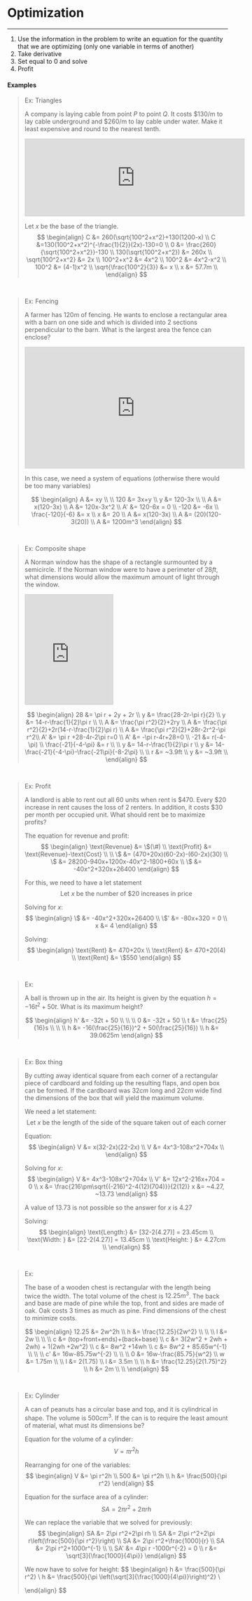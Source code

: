 # Optimization
***
1. Use the information in the problem to write an equation for the quantity that we are optimizing (only one variable in terms of another)
2. Take derivative
3. Set equal to $0$ and solve
4. Profit


#### Examples

> Ex: Triangles
> 
> A company is laying cable from point $P$ to point $Q$. It costs $130/m to lay cable underground and $260/m to lay cable under water. Make it least expensive and 
> round to the nearest tenth.
> 
> <iframe src="https://www.desmos.com/calculator/87ep7wvoqj?embed" width="500" height="175" style="border: 1px solid #ccc" frameborder=0></iframe>
> 
> Let $x$ be the base of the triangle. 
> $$
> \begin{align}
> C &= 260(\sqrt{100^2+x^2}+130(1200-x) \\
> C &=130(100^2+x^2)^{-\frac{1}{2}}(2x)-130=0 \\
> 0 &= \frac{260}{\sqrt{100^2+x^2}}-130 \\
> 130(\sqrt{100^2+x^2}) &= 260x \\
> \sqrt{100^2+x^2} &= 2x \\
> 100^2+x^2 &= 4x^2 \\
> 100^2 &= 4x^2-x^2 \\
> 100^2 &= (4-1)x^2 \\
> \sqrt{\frac{100^2}{3}} &= x \\
> x &= 57.7m \\
> \end{align}
> $$


<pre>

</pre>
> Ex: Fencing
> 
> A farmer has $120m$ of fencing. He wants to enclose a rectangular area with a barn on one side and which is divided into 2 sections perpendicular to the barn. What is the largest area the fence can enclose?
> <iframe src="https://www.desmos.com/calculator/7p4ocaqxwi?embed" width="500" height="275" style="border: 1px solid #ccc" frameborder=0></iframe>
> 
> In this case, we need a system of equations (otherwise there would be too many variables)
> 
> $$
> \begin{align}
> A &= xy \\
> \\
> 120 &= 3x+y \\
> y &= 120-3x \\
> \\
> A &= x(120-3x) \\
> A &= 120x-3x^2 \\
> A' &= 120-6x = 0 \\
> -120 &= -6x \\
> \frac{-120}{-6} &= x \\
> x &= 20 \\
> A &= x(120-3x) \\
> A &= (20)(120-3(20)) \\
> A &= 1200m^3
> \end{align}
> $$


<pre>

</pre>
> Ex: Composite shape
> 
> A Norman window has the shape of a rectangle surmounted by a semicircle. If the Norman window were to have a perimeter of $28ft$, what dimensions would allow the maximum amount of light through the window.
> <iframe src="https://www.desmos.com/calculator/j1mco7bidc?embed" width="200'" height="250" style="border: 1px solid #ccc" frameborder=0></iframe>
> 
> $$
> \begin{align}
> 28 &= \pi r + 2y + 2r \\
> y &= \frac{28-2r-\pi r}{2} \\
> y &= 14-r-\frac{1}{2}\pi r \\
> \\
> A &= \frac{\pi r^2}{2}+2ry \\
> A &= \frac{\pi r^2}{2}+2r(14-r-\frac{1}{2}\pi r) \\
> A &= \frac{\pi r^2}{2}+28r-2r^2-\pi r^2\\
> A' &= \pi r +28-4r-2\pi r=0 \\
> A' &= -\pi r-4r+28=0 \\
> -21 &= r(-4-\pi) \\
> \frac{-21}{-4-\pi} &= r \\
> \\
> y &= 14-r-\frac{1}{2}\pi r \\
> y &= 14-\frac{-21}{-4-\pi}-\frac{-21\pi}{-8-2\pi} \\
> \\
> r &= ~3.9ft \\
> y &= ~3.9ft \\
> \end{align}
> $$



<pre>

</pre>
> Ex: Profit
> 
> A landlord is able to rent out all $60$ units when rent is $\$470$. Every $\$20$ increase in rent causes the loss of $2$ renters. In addition, it costs $\$30$ per month per occupied unit. What should rent be to maximize profits?
> 
> The equation for revenue and profit:
> $$
> \begin{align}
> \text{Revenue} &= \$(\#) \\
> \text{Profit} &= \text{Revenue}-\text{Cost} \\
> \\
> \$ &= (470+20x)(60-2x)-(60-2x)(30) \\
> \$ &= 28200-940x+1200x-40x^2-1800+60x \\
> \$ &= -40x^2+320x+26400
> \end{align}
> $$
> 
> For this, we need to have a let statement
> $$
> \text{Let }x\text{ be the number of }\$20\text{ increases in price}
> $$
> 
> Solving for $x$:
> $$
> \begin{align}
> \$ &= -40x^2+320x+26400 \\
> \$' &= -80x+320 = 0 \\
> x &= 4
> \end{align}
> $$
> 
> Solving:
> $$
> \begin{align}
> \text{Rent} &= 470+20x \\
> \text{Rent} &= 470+20(4) \\
> \text{Rent} &= \$550
> \end{align}
> $$



<pre>

</pre>
> Ex: 
> 
> A ball is thrown up in the air. Its height is given by the equation $h = -16t^2+50t$. What is its maximum height?
> 
> $$
> \begin{align}
> h' &= -32t + 50 \\ \\ \\
> 0 &= -32t + 50 \\
> t &= \frac{25}{16}s \\ \\ \\
> h &= -16(\frac{25}{16})^2 + 50(\frac{25}{16}) \\
>h &= 39.0625m
> \end{align}
> $$



<pre>

</pre>
> Ex: Box thing
> 
> By cutting away identical square from each corner of a rectangular piece of cardboard and folding up the resulting flaps, and open box can be formed. If the cardboard was $32cm$ long and $22cm$ wide find the dimensions of the box that will yield the maximum volume.
> 
> We need a let statement:
> $$
> \text{Let }x\text{ be the length of the side of the square taken out of each corner}
> $$
> 
> Equation:
> $$
> \begin{align}
> V &= x(32-2x)(22-2x) \\
> V &= 4x^3-108x^2+704x \\
> \end{align}
> $$
> 
> Solving for $x$:
> $$
> \begin{align}
> V &= 4x^3-108x^2+704x \\
> V' &= 12x^2-216x+704 = 0 \\
> x &= \frac{216\pm\sqrt{(-216)^2-4(12)(704)}}{2(12)}
> x &= ~4.27, ~13.73
> \end{align}
> $$
> 
> A value of $13.73$ is not possible so the answer for $x$ is $4.27$
> 
> Solving:
> $$
> \begin{align}
> \text{Length:} &= [32-2(4.27)] = 23.45cm \\
> \text{Width: } &= [22-2(4.27)] = 13.45cm \\
> \text{Height: } &= 4.27cm \\
> \end{align}
> $$



<pre>

</pre>
> Ex:
> 
> The base of a wooden chest is rectangular with the length being twice the width. The total volume of the chest is $12.25m^3$. The back and base are made of pine while the top, front and sides are made of oak. Oak costs 3 times as much as pine. Find dimensions of the chest to minimize costs.
> 
> $$
> \begin{align}
> 12.25 &= 2w^2h \\
> h &= \frac{12.25}{2w^2} \\ \\ \\
> l &= 2w \\ \\ \\
> c &= (top+front+ends)+(back+base) \\
> c &= 3(2w^2 + 2wh + 2wh) + 1(2wh +2w^2) \\
> c &= 8w^2 +14wh \\
> c &= 8w^2 + 85.65w^{-1} \\ \\ \\
> c' &= 16w-85.75w^{-2} \\ \\ \\
> 0 &= 16w-\frac{85.75}{w^2} \\
> w &= 1.75m \\ \\ 
> l &= 2(1.75) \\
> l &= 3.5m \\ \\ 
> h &= \frac{12.25}{2(1.75)^2} \\
> h &= 2m \\ \\ 
> \end{align}
> $$



<pre>

</pre>
> Ex: Cylinder
> 
> A can of peanuts has a circular base and top, and it is cylindrical in shape. The volume is $500cm^3$. If the can is to require the least amount of material, what must its dimensions be?
> 
> Equation for the volume of  a cylinder:
> $$
> V = \pi r^2h
> $$
> 
> Rearranging for one of the variables:
> $$
> \begin{align}
> V &= \pi r^2h \\
> 500 &= \pi r^2h \\
> h &= \frac{500}{\pi r^2}
> \end{align}
> $$
> 
> Equation for the surface area of a cylinder:
> $$
> SA = 2\pi r^2+2\pi rh
> $$
> 
> We can replace the variable that we solved for previously:
> $$
> \begin{align}
> SA &= 2\pi r^2+2\pi rh \\
> SA &= 2\pi r^2+2\pi r\left(\frac{500}{\pi r^2}\right) \\
> SA &= 2\pi r^2+\frac{1000}{r} \\
> SA &= 2\pi r^2+1000r^{-1} \\
> \\
> SA' &= 4\pi r -1000r^{-2} = 0 \\
> r &= \sqrt[3]{\frac{1000}{4\pi}}
> \end{align}
> $$
> 
> We now have to solve for height:
> $$
> \begin{align}
> h &= \frac{500}{\pi r^2} \\
> h &= \frac{500}{\pi \left(\sqrt[3]{\frac{1000}{4\pi}}\right)^2} \\
> 
> \end{align}
> $$